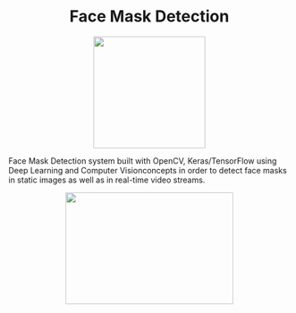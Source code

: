 # <center> Face Mask Detection 

<center> <img src=https://raw.githubusercontent.com/Vrushti24/Face-Mask-Detection/logo/Logo/facemaskdetection.ai%20%40%2051.06%25%20(CMYK_GPU%20Preview)%20%2018-02-2021%2018_33_18%20(2).png width=200 height=200> </center>

Face Mask Detection system built with OpenCV, Keras/TensorFlow using Deep Learning and Computer Visionconcepts in order to detect face masks in static images as well as in real-time video streams.

<center> <img src=https://raw.githubusercontent.com/chandrikadeb7/Face-Mask-Detection/refs/heads/master/Readme_images/Screen%20Shot%202020-05-14%20at%208.49.06%20PM.png width=300 height=200> </center>
